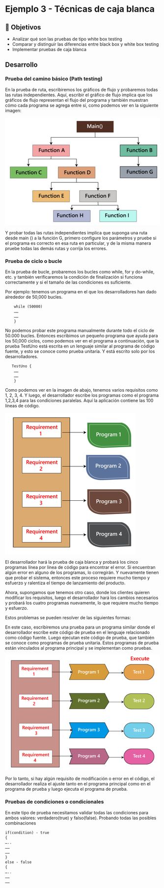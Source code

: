 # Ejemplo 3 - Técnicas de caja blanca

## :dart: Objetivos

- Analizar qué son las pruebas de tipo white box testing
- Comparar y distinguir las diferencias entre black box y white box testing
- Implementar pruebas de caja blanca


## Desarrollo

### Prueba del camino básico (Path testing)

En la prueba de ruta, escribiremos los gráficos de flujo y probaremos todas las rutas independientes. Aquí, escribir el
gráfico de flujo implica que los gráficos de flujo representan el flujo del programa y también muestran cómo cada
programa se agrega entre sí, como podemos ver en la siguiente imagen:

![img.png](assets/img.png)

Y probar todas las rutas independientes implica que suponga una ruta desde main () a la función G, primero configure los
parámetros y pruebe si el programa es correcto en esa ruta en particular, y de la misma manera pruebe todas las demás
rutas y corrija los errores.

### Prueba de ciclo o bucle

En la prueba de bucle, probaremos los bucles como while, for y do-while, etc. y también verificaremos la condición de
finalización si funciona correctamente y si el tamaño de las condiciones es suficiente.

Por ejemplo: tenemos un programa en el que los desarrolladores han dado alrededor de 50,000 bucles.

```{
    while (50000)
    ……
    ……
    }
```

No podemos probar este programa manualmente durante todo el ciclo de 50.000 bucles. Entonces escribimos un pequeño
programa que ayuda para los 50,000 ciclos, como podemos ver en el programa a continuación, que la prueba TestUno está
escrita en un lenguaje similar al programa de código fuente, y esto se conoce como prueba unitaria. Y está escrito solo
por los desarrolladores.

```
   TestUno {
    ……
    ……
    }    
```

Como podemos ver en la imagen de abajo, tenemos varios requisitos como 1, 2, 3, 4. Y luego, el desarrollador escribe los
programas como el programa 1,2,3,4 para las condiciones paralelas. Aquí la aplicación contiene las 100 líneas de código.

![img.png](assets/img2.png)

El desarrollador hará la prueba de caja blanca y probará los cinco programas línea por línea de código para encontrar el
error. Si encuentran algún error en alguno de los programas, lo corregirán. Y nuevamente tienen que probar el sistema,
entonces este proceso requiere mucho tiempo y esfuerzo y ralentiza el tiempo de lanzamiento del producto.

Ahora, supongamos que tenemos otro caso, donde los clientes quieren modificar los requisitos, luego el desarrollador
hará los cambios necesarios y probará los cuatro programas nuevamente, lo que requiere mucho tiempo y esfuerzo.

Estos problemas se pueden resolver de las siguientes formas:

En este caso, escribiremos una prueba para un programa similar donde el desarrollador escribe este código de prueba en
el lenguaje relacionado como código fuente. Luego ejecutan este código de prueba, que también se conoce como programas
de prueba unitaria. Estos programas de prueba están vinculados al programa principal y se implementan como pruebas.

![img.png](assets/img3.png)

Por lo tanto, si hay algún requisito de modificación o error en el código, el desarrollador realiza el ajuste tanto en
el programa principal como en el programa de prueba y luego ejecuta el programa de prueba.

### Pruebas de condiciones o condicionales

En este tipo de prueba necesitamos validar todas las condiciones para ambos valores: verdadero(true) y falso(false).
Probando todas las posibles combinaciones
```
if(condition) - true  
{  
…..  
……  
……  
}  
else - false  
{  
…..  
……  
……  
```